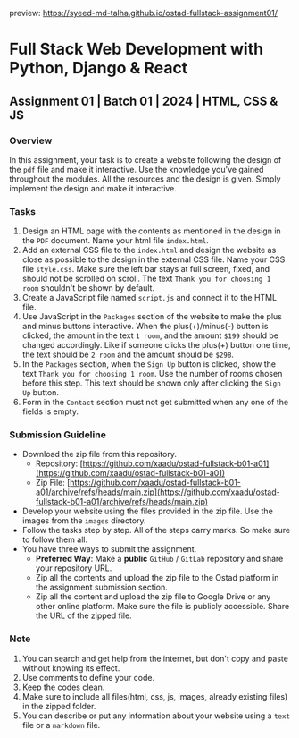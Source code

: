 preview: https://syeed-md-talha.github.io/ostad-fullstack-assignment01/
# Full Stack Web Development with Python, Django & React

## Assignment 01 | Batch 01 | 2024 | HTML, CSS & JS

### Overview

In this assignment, your task is to create a website following the design of the `pdf` file and make it interactive. Use the knowledge you've gained throughout the modules. All the resources and the design is given. Simply implement the design and make it interactive.

### Tasks

1. Design an HTML page with the contents as mentioned in the design in the `PDF` document. Name your html file `index.html`.
2. Add an external CSS file to the `index.html` and design the website as close as possible to the design in the external CSS file. Name your CSS file `style.css`. Make sure the left bar stays at full screen, fixed, and should not be scrolled on scroll. The text `Thank you for choosing 1 room` shouldn't be shown by default.
3. Create a JavaScript file named `script.js` and connect it to the HTML file.
4. Use JavaScript in the `Packages` section of the website to make the plus and minus buttons interactive. When the plus(+)/minus(-) button is clicked, the amount in the text `1 room`, and the amount `$199` should be changed accordingly. Like if someone clicks the plus(+) button one time, the text should be `2 room` and the amount should be `$298`.
5. In the `Packages` section, when the `Sign Up` button is clicked, show the text `Thank you for choosing 1 room`. Use the number of rooms chosen before this step. This text should be shown only after clicking the `Sign Up` button.
6. Form in the `Contact` section must not get submitted when any one of the fields is empty.

### Submission Guideline

* Download the zip file from this repository.
  * Repository: [https://github.com/xaadu/ostad-fullstack-b01-a01](https://github.com/xaadu/ostad-fullstack-b01-a01)
  * Zip File: [https://github.com/xaadu/ostad-fullstack-b01-a01/archive/refs/heads/main.zip](https://github.com/xaadu/ostad-fullstack-b01-a01/archive/refs/heads/main.zip)
* Develop your website using the files provided in the zip file. Use the images from the `images` directory.
* Follow the tasks step by step. All of the steps carry marks. So make sure to follow them all.
* You have three ways to submit the assignment.
  * **Preferred Way**: Make a **public** `GitHub` / `GitLab` repository and share your repository URL.
  * Zip all the contents and upload the zip file to the Ostad platform in the assignment submission section.
  * Zip all the content and upload the zip file to Google Drive or any other online platform. Make sure the file is publicly accessible. Share the URL of the zipped file.

### Note

1. You can search and get help from the internet, but don't copy and paste without knowing its effect.
2. Use comments to define your code.
3. Keep the codes clean.
4. Make sure to include all files(html, css, js, images, already existing files) in the zipped folder.
5. You can describe or put any information about your website using a `text` file or a `markdown` file.
